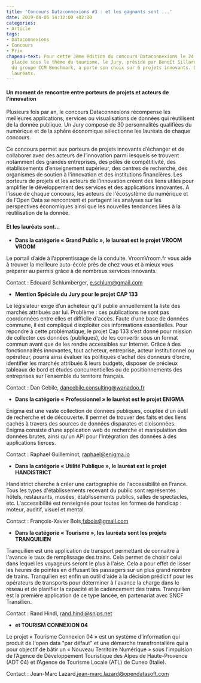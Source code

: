 ```yaml
---
title: 'Concours Dataconnexions #3 : et les gagnants sont ...'
date: 2019-04-05 14:12:00 +02:00
categories:
- Article
tags:
- Dataconnexions
- Concours
- Prix
chapeau-text: Pour cette 3ème édition du concours Dataconnexions le 24 juin dernier
  placée sous le thème du tourisme, le Jury, présidé par Benoît Sillard, président
  du groupe CCM Benchmark, a porté son choix sur 6 projets innovants. Découvrez les
  lauréats.
---
```


#### Un moment de rencontre entre porteurs de projets et acteurs de l’innovation

Plusieurs fois par an, le concours Dataconnexions récompense les meilleures applications, services ou visualisations de données qui réutilisent de la donnée publique. Un Jury composé de 30 personnalités qualifiées du numérique et de la sphère économique sélectionne les lauréats de chaque concours.

Ce concours permet aux porteurs de projets innovants d’échanger et de collaborer avec des acteurs de l’innovation parmi lesquels se trouvent notamment des grandes entreprises, des pôles de compétitivité, des établissements d’enseignement supérieur, des centres de recherche, des organismes de soutien à l'innovation et des institutions financières. Les porteurs de projets et les acteurs de l’innovation créent des liens utiles pour amplifier le développement des services et des applications innovantes. A l’issue de chaque concours, les acteurs de l'écosystème du numérique et de l’Open Data se rencontrent et partagent les analyses sur les perspectives économiques ainsi que les nouvelles tendances liées à la réutilisation de la donnée.

#### Et les lauréats sont…
* **Dans la catégorie « Grand Public », le lauréat est le projet VROOM VROOM**

Le portail d’aide à l’apprentissage de la conduite. VroomVroom.fr vous aide à trouver la meilleure auto-école près de chez vous et à mieux vous préparer au permis grâce à de nombreux services innovants.

Contact : Edouard Schlumberger, e.schlum@gmail.com

* **Mention Spéciale du Jury pour le projet CAP 133**

Le législateur exige d’un acheteur qu’il publie annuellement la liste des marchés attribués par lui. Problème : ces publications ne sont pas coordonnées entre elles et difficile d'accès. Faute d’une base de données commune, il est compliqué d’exploiter ces informations essentielles. Pour répondre à cette problématique, le projet Cap 133 s’est donné pour mission de collecter ces données (publiques), de les convertir sous un format commun avant que de les rendre accessibles sur Internet. Grâce à des fonctionnalités innovantes, tout acheteur, entreprise, acteur institutionnel ou opérateur, pourra ainsi évaluer les politiques d’achat des donneurs d’ordre, identifier les marchés attribués & leurs budgets, disposer de précieux tableaux de bord et études concurrentielles ou de positionnements des entreprises sur l’ensemble du territoire français.

Contact : Dan Cebile, dancebile.consulting@wanadoo.fr 

* **Dans la catégorie « Professionnel » le lauréat est le projet ENIGMA**

Enigma est une vaste collection de données publiques, couplée d'un outil de recherche et de découverte. Il permet de trouver des faits et des liens cachés à travers des sources de données disparates et cloisonnées. Enigma consiste d'une application web de recherche et manipulation des données brutes, ainsi qu'un API pour l'intégration des données à des applications tierces.

Contact : Raphael Guilleminot, raphael@enigma.io
 
* **Dans la catégorie « Utilité Publique », le lauréat est le projet HANDISTRICT**

Handistrict cherche à créer une cartographie de l'accessibilité en France. Tous les types d'établissements recevant du public sont représentés : hôtels, restaurants, musées, établissements publics, salles de spectacles, etc. L'accessibilité est renseignée pour toutes les formes de handicap : moteur, auditif, visuel et mental.

Contact : François-Xavier Bois,fxbois@gmail.com

* **Dans la catégorie « Tourisme », les lauréats sont les projets TRANQUILIEN**

Tranquilien est une application de transport permettant de connaitre à l'avance le taux de remplissage des trains. Cela permet de choisir celui dans lequel les voyageurs seront le plus à l'aise. Cela a pour effet de lisser les heures de pointes en diffusant les passagers sur un plus grand nombre de trains. Tranquilien est enfin un outil d'aide à la décision prédictif pour les opérateurs de transports pour déterminer à l'avance la charge dans le réseau et de planifier la capacité et le cadencement des trains. Tranquilien est la première application de ce type lancée, en partenariat avec SNCF Transilien. 

Contact : Rand Hindi, rand.hindi@snips.net 

* **et TOURISM CONNEXION 04**

Le projet « Tourisme Connexion 04 » est un système d'information qui produit de l'open data "par défaut" et une démarche transfrontalière qui a pour objectif de bâtir un « Nouveau Territoire Numérique » sous l'impulsion de l’Agence de Développement Touristique des Alpes de Haute-Provence (ADT 04)  et l’Agence de Tourisme Locale (ATL) de Cuneo (Italie).

Contact : Jean-Marc Lazard,jean-marc.lazard@opendatasoft.com